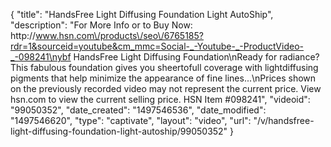 {
    "title": "HandsFree Light Diffusing Foundation  Light AutoShip",
    "description": "For More Info or to Buy Now: http:\/\/www.hsn.com\/products\/seo\/6765185?rdr=1&sourceid=youtube&cm_mmc=Social-_-Youtube-_-ProductVideo-_-098241\nybf HandsFree Light Diffusing Foundation\nReady for radiance? This fabulous foundation gives you sheertofull coverage with lightdiffusing pigments that help minimize the appearance of fine lines...\nPrices shown on the previously recorded video may not represent the current price.  View hsn.com to view the current selling price. HSN Item #098241",
    "videoid": "99050352",
    "date_created": "1497546536",
    "date_modified": "1497546620",
    "type": "captivate",
    "layout": "video",
    "url": "\/v\/handsfree-light-diffusing-foundation-light-autoship\/99050352"
}